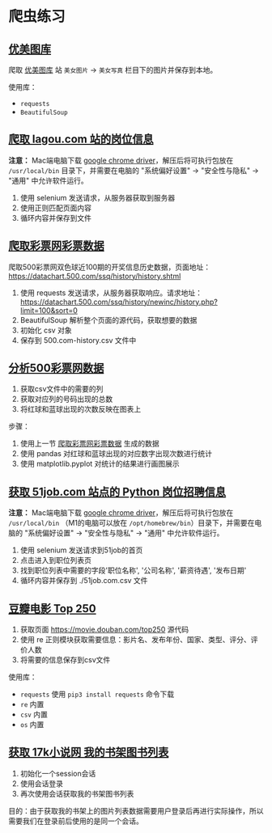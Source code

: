 # 爬虫练习

## [优美图库](./www.umei.cc.py)

爬取 [优美图库](https://umei.cc) 站 `美女图片` -> `美女写真` 栏目下的图片并保存到本地。

使用库：
- `requests`
- `BeautifulSoup`


## [爬取 lagou.com 站的岗位信息](./www.lagou.com.py)

**注意：** Mac端电脑下载 [google chrome driver](https://chromedriver.storage.googleapis.com/index.html)，解压后将可执行包放在 `/usr/local/bin` 目录下，并需要在电脑的 "系统偏好设置" -> "安全性与隐私" -> "通用" 中允许软件运行。

1. 使用 selenium 发送请求，从服务器获取到服务器
2. 使用正则匹配页面内容
3. 循环内容并保存到文件

## [爬取彩票网彩票数据](./www.datachart.500.com.py)

爬取500彩票网双色球近100期的开奖信息历史数据，页面地址：https://datachart.500.com/ssq/history/history.shtml

1. 使用 requests 发送请求，从服务器获取响应。请求地址：https://datachart.500.com/ssq/history/newinc/history.php?limit=100&sort=0
2. BeautifulSoup 解析整个页面的源代码，获取想要的数据
3. 初始化 csv 对象
4. 保存到 500.com-history.csv 文件中


## [分析500彩票网数据](./www.500.com.py)

1. 获取csv文件中的需要的列
2. 获取对应列的号码出现的总数
3. 将红球和蓝球出现的次数反映在图表上

步骤：
1. 使用上一节 [爬取彩票网彩票数据](./datachart.500.com.py) 生成的数据
2. 使用 pandas 对红球和蓝球出现的对应数字出现次数进行统计
3. 使用 matplotlib.pyplot 对统计的结果进行画图展示

## [获取 51job.com 站点的 Python 岗位招聘信息](./www.51job.com.py)

**注意：** Mac端电脑下载 [google chrome driver](https://chromedriver.storage.googleapis.com/index.html)，解压后将可执行包放在 `/usr/local/bin` （M1的电脑可以放在 `/opt/homebrew/bin`）目录下，并需要在电脑的 "系统偏好设置" -> "安全性与隐私" -> "通用" 中允许软件运行。

1. 使用 selenium 发送请求到51job的首页
2. 点击进入到职位列表页
2. 找到职位列表中需要的字段'职位名称', '公司名称', '薪资待遇', '发布日期'
3. 循环内容并保存到 ./51job.com.csv 文件

## [豆瓣电影 Top 250](./movie.douban.com-top250.py)

1. 获取页面 https://movie.douban.com/top250 源代码
2. 使用 re 正则模块获取需要信息：影片名、发布年份、国家、类型、评分、评价人数
3. 将需要的信息保存到csv文件

使用库：
- `requests` 使用 `pip3 install requests` 命令下载
- `re` 内置
- `csv` 内置
- `os` 内置

## [获取 17k小说网 我的书架图书列表](./www.17k.com.py)

1. 初始化一个session会话
2. 使用会话登录
3. 再次使用会话获取我的书架图书列表

目的：由于获取我的书架上的图片列表数据需要用户登录后再进行实际操作，所以需要我们在登录前后使用的是同一个会话。